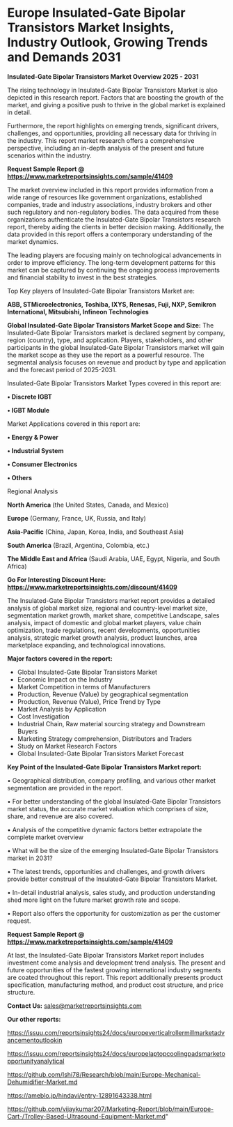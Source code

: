 # Europe Insulated-Gate Bipolar Transistors Market Insights, Industry Outlook, Growing Trends and Demands 2031

<Strong> Insulated-Gate Bipolar Transistors Market Overview 2025 - 2031</strong>

The rising technology in Insulated-Gate Bipolar Transistors Market is also depicted in this research report. Factors that are boosting the growth of the market, and giving a positive push to thrive in the global market is explained in detail.

Furthermore, the report highlights on emerging trends, significant drivers, challenges, and opportunities, providing all necessary data for thriving in the industry. This report market research offers a comprehensive perspective, including an in-depth analysis of the present and future scenarios within the industry.

<strong>Request Sample Report @ <a href=https://www.marketreportsinsights.com/sample/41409>https://www.marketreportsinsights.com/sample/41409</a></strong>

The market overview included in this report provides information from a wide range of resources like government organizations, established companies, trade and industry associations, industry brokers and other such regulatory and non-regulatory bodies. The data acquired from these organizations authenticate the Insulated-Gate Bipolar Transistors research report, thereby aiding the clients in better decision making. Additionally, the data provided in this report offers a contemporary understanding of the market dynamics.

The leading players are focusing mainly on technological advancements in order to improve efficiency. The long-term development patterns for this market can be captured by continuing the ongoing process improvements and financial stability to invest in the best strategies.

Top Key players of Insulated-Gate Bipolar Transistors Market are:

<strong>ABB, STMicroelectronics, Toshiba, IXYS, Renesas, Fuji, NXP, Semikron International, Mitsubishi, Infineon Technologies</strong>

<strong><b>Global Insulated-Gate Bipolar Transistors Market Scope and Size:</b></strong>
The Insulated-Gate Bipolar Transistors market is declared segment by company, region (country), type, and application. Players, stakeholders, and other participants in the global Insulated-Gate Bipolar Transistors market will gain the market scope as they use the report as a powerful resource. The segmental analysis focuses on revenue and product by type and application and the forecast period of 2025-2031.

Insulated-Gate Bipolar Transistors Market Types covered in this report are:

<strong>•  Discrete IGBT

•  IGBT Module</strong>

Market Applications covered in this report are:

<strong>•  Energy & Power

•  Industrial System

•  Consumer Electronics

•  Others</strong> 

Regional Analysis

<strong>North America</strong> (the United States, Canada, and Mexico)

<strong>Europe</strong> (Germany, France, UK, Russia, and Italy)

<strong>Asia-Pacific</strong> (China, Japan, Korea, India, and Southeast Asia)

<strong>South America</strong> (Brazil, Argentina, Colombia, etc.)

<strong>The Middle East and Africa</strong> (Saudi Arabia, UAE, Egypt, Nigeria, and South Africa)

<strong>Go For Interesting Discount Here: <a href=https://www.marketreportsinsights.com/discount/41409>https://www.marketreportsinsights.com/discount/41409</a></strong>

The Insulated-Gate Bipolar Transistors market report provides a detailed analysis of global market size, regional and country-level market size, segmentation market growth, market share, competitive Landscape, sales analysis, impact of domestic and global market players, value chain optimization, trade regulations, recent developments, opportunities analysis, strategic market growth analysis, product launches, area marketplace expanding, and technological innovations.

<strong><b>Major factors covered in the report:</b></strong>
<ul>
  <li>Global Insulated-Gate Bipolar Transistors Market </li>
  <li>Economic Impact on the Industry</li>
  <li>Market Competition in terms of Manufacturers</li>
  <li>Production, Revenue (Value) by geographical segmentation</li>
  <li>Production, Revenue (Value), Price Trend by Type</li>
  <li>Market Analysis by Application</li>
  <li>Cost Investigation</li>
  <li>Industrial Chain, Raw material sourcing strategy and Downstream Buyers</li>
  <li>Marketing Strategy comprehension, Distributors and Traders</li>
  <li>Study on Market Research Factors</li>
  <li>Global Insulated-Gate Bipolar Transistors Market Forecast</li>
</ul>

<strong><b>Key Point of the Insulated-Gate Bipolar Transistors Market report:</b></strong>

• Geographical distribution, company profiling, and various other market segmentation are provided in the report.

• For better understanding of the global Insulated-Gate Bipolar Transistors market status, the accurate market valuation which comprises of size, share, and revenue are also covered.

• Analysis of the competitive dynamic factors better extrapolate the complete market overview

• What will be the size of the emerging Insulated-Gate Bipolar Transistors market in 2031?

• The latest trends, opportunities and challenges, and growth drivers provide better construal of the Insulated-Gate Bipolar Transistors Market.

• In-detail industrial analysis, sales study, and production understanding shed more light on the future market growth rate and scope.

• Report also offers the opportunity for customization as per the customer request.

<strong>Request Sample Report @ <a href=https://www.marketreportsinsights.com/sample/41409>https://www.marketreportsinsights.com/sample/41409</a></strong>

At last, the Insulated-Gate Bipolar Transistors Market report includes investment come analysis and development trend analysis. The present and future opportunities of the fastest growing international industry segments are coated throughout this report. This report additionally presents product specification, manufacturing method, and product cost structure, and price structure.

<strong>Contact Us:</strong>
sales@marketreportsinsights.com

<strong>Our other reports:</strong>

<a href=https://issuu.com/reportsinsights24/docs/europeverticalrollermillmarketadvancementoutlookin>https://issuu.com/reportsinsights24/docs/europeverticalrollermillmarketadvancementoutlookin</a>

<a href=https://issuu.com/reportsinsights24/docs/europelaptopcoolingpadsmarketopportunityanalytical>https://issuu.com/reportsinsights24/docs/europelaptopcoolingpadsmarketopportunityanalytical</a>

<a href=https://github.com/Ishi78/Research/blob/main/Europe-Mechanical-Dehumidifier-Market.md>https://github.com/Ishi78/Research/blob/main/Europe-Mechanical-Dehumidifier-Market.md</a>

<a href=https://ameblo.jp/hindavi/entry-12891643338.html>https://ameblo.jp/hindavi/entry-12891643338.html</a>

<a href=https://github.com/vijaykumar207/Marketing-Report/blob/main/Europe-Cart-/Trolley-Based-Ultrasound-Equipment-Market.md>https://github.com/vijaykumar207/Marketing-Report/blob/main/Europe-Cart-/Trolley-Based-Ultrasound-Equipment-Market.md</a>"
